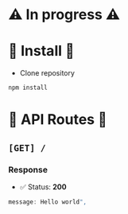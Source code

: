 # ⚠ In progress ⚠


# 📝 Install 📝

- Clone repository
  
```javascript
npm install
```

# 🚧 API Routes 🚧

## `[GET] /`

### Response

- ✅ Status: **200**

```javascript
message: Hello world",
```
